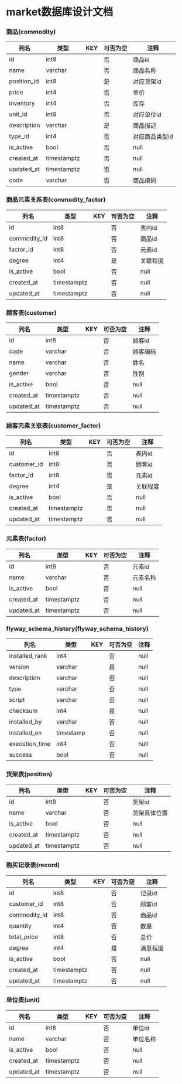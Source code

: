 # market数据库设计文档

### 商品(commodity)
| 列名   | 类型   | KEY  | 可否为空 | 注释   |
| ---- | ---- | ---- | ---- | ---- |
|id|int8||否|商品id|
|name|varchar||否|商品名称|
|position_id|int8||是|对应货架id|
|price|int4||否|单价|
|inventory|int4||否|库存|
|unit_id|int8||否|对应单位id|
|description|varchar||是|商品描述|
|type_id|int4||否|对应商品类型id|
|is_active|bool||否|null|
|created_at|timestamptz||否|null|
|updated_at|timestamptz||否|null|
|code|varchar||否|商品编码|
### 商品元素关系表(commodity_factor)
| 列名   | 类型   | KEY  | 可否为空 | 注释   |
| ---- | ---- | ---- | ---- | ---- |
|id|int8||否|表内id|
|commodity_id|int8||否|商品id|
|factor_id|int8||否|元素id|
|degree|int4||是|关联程度|
|is_active|bool||否|null|
|created_at|timestamptz||否|null|
|updated_at|timestamptz||否|null|
### 顾客表(customer)
| 列名   | 类型   | KEY  | 可否为空 | 注释   |
| ---- | ---- | ---- | ---- | ---- |
|id|int8||否|顾客id|
|code|varchar||否|顾客编码|
|name|varchar||否|姓名|
|gender|varchar||否|性别|
|is_active|bool||否|null|
|created_at|timestamptz||否|null|
|updated_at|timestamptz||否|null|
### 顾客元素关联表(customer_factor)
| 列名   | 类型   | KEY  | 可否为空 | 注释   |
| ---- | ---- | ---- | ---- | ---- |
|id|int8||否|表内id|
|customer_id|int8||否|顾客id|
|factor_id|int8||否|元素id|
|degree|int4||是|关联程度|
|is_active|bool||否|null|
|created_at|timestamptz||否|null|
|updated_at|timestamptz||否|null|
### 元素表(factor)
| 列名   | 类型   | KEY  | 可否为空 | 注释   |
| ---- | ---- | ---- | ---- | ---- |
|id|int8||否|元素id|
|name|varchar||否|元素名称|
|is_active|bool||否|null|
|created_at|timestamptz||否|null|
|updated_at|timestamptz||否|null|
### flyway_schema_history(flyway_schema_history)
| 列名   | 类型   | KEY  | 可否为空 | 注释   |
| ---- | ---- | ---- | ---- | ---- |
|installed_rank|int4||否|null|
|version|varchar||是|null|
|description|varchar||否|null|
|type|varchar||否|null|
|script|varchar||否|null|
|checksum|int4||是|null|
|installed_by|varchar||否|null|
|installed_on|timestamp||否|null|
|execution_time|int4||否|null|
|success|bool||否|null|
### 货架表(position)
| 列名   | 类型   | KEY  | 可否为空 | 注释   |
| ---- | ---- | ---- | ---- | ---- |
|id|int8||否|货架id|
|name|varchar||否|货架具体位置|
|is_active|bool||否|null|
|created_at|timestamptz||否|null|
|updated_at|timestamptz||否|null|
### 购买记录表(record)
| 列名   | 类型   | KEY  | 可否为空 | 注释   |
| ---- | ---- | ---- | ---- | ---- |
|id|int8||否|记录id|
|customer_id|int8||否|顾客id|
|commodity_id|int8||否|商品id|
|quantity|int4||否|数量|
|total_price|int8||否|总价|
|degree|int4||是|满意程度|
|is_active|bool||否|null|
|created_at|timestamptz||否|null|
|updated_at|timestamptz||否|null|
### 单位表(unit)
| 列名   | 类型   | KEY  | 可否为空 | 注释   |
| ---- | ---- | ---- | ---- | ---- |
|id|int8||否|单位id|
|name|varchar||否|单位名称|
|is_active|bool||否|null|
|created_at|timestamptz||否|null|
|updated_at|timestamptz||否|null|
